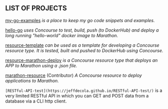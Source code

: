 ## LIST OF PROJECTS

[my-go-examples](https://jeffdecola.github.io/my-go-examples/)
_is a place to keep my go code snippets and examples._

[hello-go](https://jeffdecola.github.io/hello-go/)
_uses Concourse to test, build, push (to DockerHub) and
deploy a long running "hello-world" docker image to Marathon._

[resource-template](https://jeffdecola.github.io/resource-template/)
_can be used as a template for developing a Concourse resource
type. It is tested, built and pushed to DockerHub using Concourse._

[resource-marathon-deploy](https://jeffdecola.github.io/resource-marathon-deploy/)
_is a Concourse resource type that deploys an APP to Marathon
using a .json file._

[marathon-resource](https://github.com/ckaznocha/marathon-resource/)
(Contributor) _A Concourse resource to deploy applications to Marathon._

`[RESTful-API-test](https://jeffdecola.github.io/RESTful-API-test/)`
is a very limited RESTful API in which you can GET
and POST data from a database via a CLI http client.
